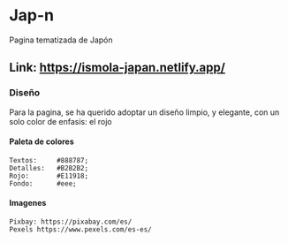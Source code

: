 # Jap-n
Pagina tematizada de Japón

## Link: https://ismola-japan.netlify.app/

### Diseño

Para la pagina, se ha querido adoptar un diseño limpio, y elegante, con un solo color de enfasis: el rojo

#### Paleta de colores

    Textos:     #888787;
    Detalles:   #B2B2B2;
    Rojo:       #E11918;
    Fondo:      #eee;

#### Imagenes
    Pixbay: https://pixabay.com/es/
    Pexels https://www.pexels.com/es-es/
